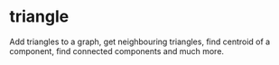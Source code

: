 # triangle
 Add triangles to a graph, get neighbouring triangles, find centroid of a component, find connected components and much more.
